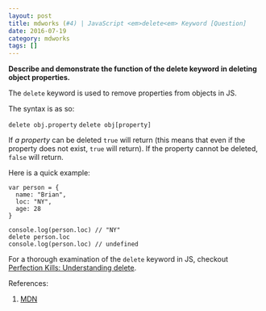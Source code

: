 ```yaml
---
layout: post
title: mdworks (#4) | JavaScript <em>delete<em> Keyword [Question]
date: 2016-07-19
category: mdworks
tags: []
---
```


**Describe and demonstrate the function of the delete keyword in deleting object properties.**

The `delete` keyword is used to remove properties from objects in JS.  

The syntax is as so: 

`delete obj.property`
`delete obj[property]`

If *a property* can be deleted `true` will return (this means that even if the property does not exist, `true` will return). If the property cannot be deleted, `false` will return. 

Here is a quick example: 

```
var person = {
  name: "Brian",
  loc: "NY",
  age: 28
}

console.log(person.loc) // "NY"
delete person.loc
console.log(person.loc) // undefined

```

For a thorough examination of the `delete` keyword in JS, checkout [Perfection Kills: Understanding delete](http://perfectionkills.com/understanding-delete/).

References: 
1. [MDN](https://developer.mozilla.org/en-US/docs/Web/JavaScript/Reference/Operators/delete)
